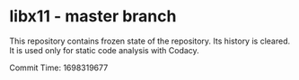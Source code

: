 # libx11 - master branch

This repository contains frozen state of the repository.
Its history is cleared. It is used only for static code
analysis with Codacy.

Commit Time: 1698319677